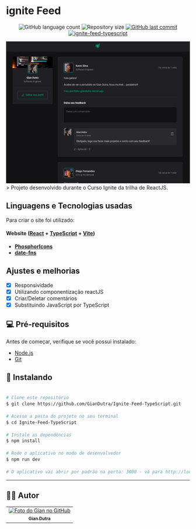 # ignite Feed

<p align="center">
  <img alt="GitHub language count" src="https://img.shields.io/github/languages/count/GianDutra/Ignite-Feed-TypeScript?color=%2304D361">

  <img alt="Repository size" src="https://img.shields.io/github/repo-size/GianDutra/Ignite-Feed-TypeScript">
 
  <a href="https://github.com/GianDutra/coffee-delivery/commits/master">
    <img alt="GitHub last commit" src="https://img.shields.io/github/last-commit/GianDutra/Ignite-Feed-TypeScript">
  </a>
  

 <a href="https://ignite-feed-type-script.vercel.app/">
    <img alt="ignite-feed-typescript" src="https://img.shields.io/badge/ignite-feed-%237159c1?style=flat&logo=ghost">
  </a>
  
</p>
<img src="./.github/1.png" alt="coffee" title="coffee">
> Projeto desenvolvido durante o Curso Ignite da trilha de ReactJS.

## Linguagens e Tecnologias usadas

Para criar o site foi utilizado:

#### **Website**  ([React](https://reactjs.org/)  +  [TypeScript](https://www.typescriptlang.org/) + [Vite](https://vitejs.dev/))

- **[PhosphorIcons](https://phosphoricons.com/)**
- **[date-fns](https://date-fns.org/)**
  
## Ajustes e melhorias

- [x] Responsividade
- [x] Utilizando componentização reactJS
- [x] Criar/Deletar comentários
- [x] Substituindo JavaScript por TypeScript

## 💻 Pré-requisitos

Antes de começar, verifique se você possui instalado:

* [Node.js](https://nodejs.org/en/)
* [Git](https://git-scm.com)

## 🚀 Instalando <Ignite-Feed-TypeScript>

 
```bash

# Clone este repositório
$ git clone https://github.com/GianDutra/Ignite-Feed-TypeScript.git

# Acesse a pasta do projeto no seu terminal
$ cd Ignite-Feed-TypeScript

# Instale as dependências
$ npm install

# Rode o aplicativo no modo de desenvolvedor
$ npm run dev

# O aplicativo vai abrir por padrão na porta: 3000 - vá para http://localhost:3000/

```

---


## 👨‍💼 Autor

<table>
  <tr>
    <td align="center">
      <a href="#">
        <img src="https://github.com/GianDutra.png" width="100px;" alt="Foto do Gian no GitHub"/><br>
        <sub>
          <b>Gian Dutra</b>
        </sub>
      </a>
    </td>
  </tr>
</table>
